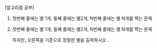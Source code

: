 

[알고리즘 공부]

1. 첫번째 줄에는 별 1개, 둘째 줄에는 별2개, N번째 줄에는 별 N개를 찍는 문제

2. 첫번째 줄에는 별 1개, 둘째 줄에는 별2개, N번째 줄에는 별 N개를 찍는 문제

   하지만, 오른쪽을 기준으로 정렬한 별을 출력하시오 .

